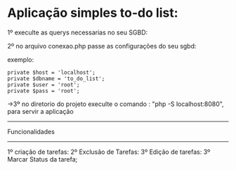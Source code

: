 # Aplicação simples to-do list:

1º execulte as querys necessarias no seu SGBD:

2º no arquivo conexao.php passe as configurações do seu sgbd:

exemplo: 

    private $host = 'localhost';
    private $dbname = 'to_do_list';
    private $user = 'root';
    private $pass = 'root';
    
->3º no diretorio do projeto execulte o comando : "php -S localhost:8080", para servir a aplicação

---

  Funcionalidades

---
1º criação de tarefas:
2º Exclusão de Tarefas:
3º Edição de tarefas:
3º Marcar Status da tarefa;
